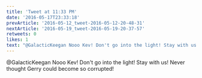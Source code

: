 ```yaml
---
title: 'Tweet at 11:33 PM'
date: '2016-05-17T23:33:18'
prevArticle: '2016-05-12_tweet-2016-05-12-20-48-31'
nextArticle: '2016-05-19_tweet-2016-05-19-20-37-57'
retweets: 0
likes: 1
text: "@GalacticKeegan Nooo Kev! Don't go into the light! Stay with us! Never thought Gerry could become so corrupted!"
---
```

@GalacticKeegan Nooo Kev! Don't go into the light! Stay with us! Never thought Gerry could become so corrupted!